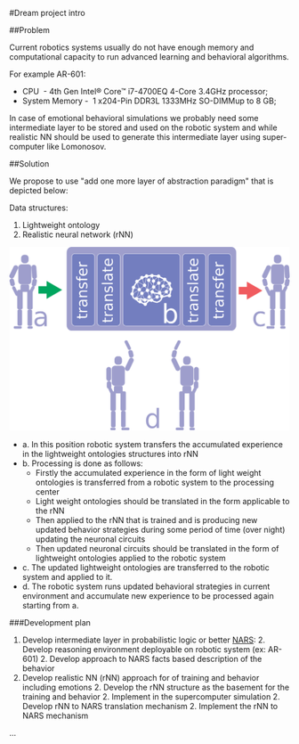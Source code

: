 #Dream project intro

##Problem

Current robotics systems usually do not have enough memory and computational capacity to run advanced learning and
behavioral algorithms.

For example AR-601:

* CPU  - 4th Gen Intel® Core™ i7-4700EQ 4-Core 3.4GHz processor;
* System Memory -  1 x204-Pin DDR3L 1333MHz SO-DIMMup to 8 GB;

In case of emotional behavioral simulations we probably need some intermediate layer to be stored and used on the
robotic system and while realistic NN should be used to generate this intermediate layer using super-computer like
Lomonosov.

##Solution

We propose to use "add one more layer of abstraction paradigm" that is depicted below:

Data structures:

1. Lightweight ontology
1. Realistic neural network (rNN)

![Components diagram](components.png)

- a. In this position robotic system transfers the accumulated experience in the lightweight ontologies structures into rNN
- b. Processing is done as follows:
  - Firstly the accumulated experience in the form of light weight ontologies is transferred from a robotic system to
  the processing center
  - Light weight ontologies should be translated in the form applicable to the rNN
  - Then applied to the rNN that is trained and is producing new updated behavior strategies during some period of
  time (over night) updating the neuronal circuits
  - Then updated neuronal circuits should be translated in the form of lightweight ontologies applied to the robotic system
- c. The updated lightweight ontologies are transferred to the robotic system and applied to it.
- d. The robotic system runs updated behavioral strategies in current environment and accumulate new experience to be processed again starting from a.

###Development plan

1. Develop intermediate layer in probabilistic logic or better [NARS](https://github.com/opennars/opennars):
   2. Develop reasoning environment deployable on robotic system (ex: AR-601)
   2. Develop approach to NARS facts based description of the behavior
1. Develop realistic NN (rNN) approach for of training and behavior including emotions
   2. Develop the rNN structure as the basement for the training and behavior
   2. Implement in the supercomputer simulation
   2. Develop rNN to NARS translation mechanism
   2. Implement the rNN to NARS mechanism

...
